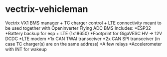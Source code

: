 # vectrix-vehicleman
Vectrix VX1 BMS manager + TC charger control + LTE connectivity
meant to be used together with Openinverter Flying ADC BMS
Includes:
*ESP32
*Battery backup for esp + LTE (1x18650)
*Footprint for GigaVESC HV -> 12V DCDC
*LTE modem
*1x CAN TWAI transceiver
*2x CAN SPI transceiver (in case TC charger(s) are on the same address)
*A few relays
*Accelerometer with INT for wakeup
